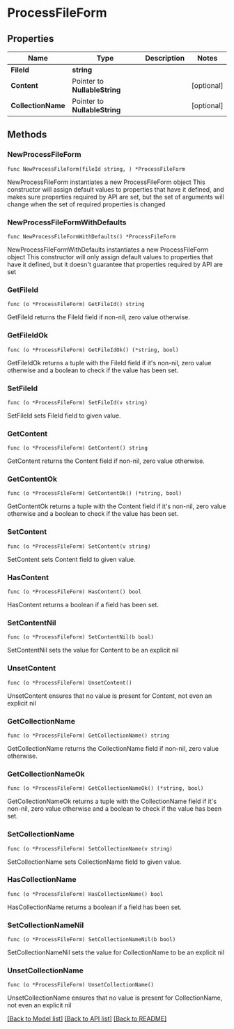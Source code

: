 # ProcessFileForm

## Properties

Name | Type | Description | Notes
------------ | ------------- | ------------- | -------------
**FileId** | **string** |  | 
**Content** | Pointer to **NullableString** |  | [optional] 
**CollectionName** | Pointer to **NullableString** |  | [optional] 

## Methods

### NewProcessFileForm

`func NewProcessFileForm(fileId string, ) *ProcessFileForm`

NewProcessFileForm instantiates a new ProcessFileForm object
This constructor will assign default values to properties that have it defined,
and makes sure properties required by API are set, but the set of arguments
will change when the set of required properties is changed

### NewProcessFileFormWithDefaults

`func NewProcessFileFormWithDefaults() *ProcessFileForm`

NewProcessFileFormWithDefaults instantiates a new ProcessFileForm object
This constructor will only assign default values to properties that have it defined,
but it doesn't guarantee that properties required by API are set

### GetFileId

`func (o *ProcessFileForm) GetFileId() string`

GetFileId returns the FileId field if non-nil, zero value otherwise.

### GetFileIdOk

`func (o *ProcessFileForm) GetFileIdOk() (*string, bool)`

GetFileIdOk returns a tuple with the FileId field if it's non-nil, zero value otherwise
and a boolean to check if the value has been set.

### SetFileId

`func (o *ProcessFileForm) SetFileId(v string)`

SetFileId sets FileId field to given value.


### GetContent

`func (o *ProcessFileForm) GetContent() string`

GetContent returns the Content field if non-nil, zero value otherwise.

### GetContentOk

`func (o *ProcessFileForm) GetContentOk() (*string, bool)`

GetContentOk returns a tuple with the Content field if it's non-nil, zero value otherwise
and a boolean to check if the value has been set.

### SetContent

`func (o *ProcessFileForm) SetContent(v string)`

SetContent sets Content field to given value.

### HasContent

`func (o *ProcessFileForm) HasContent() bool`

HasContent returns a boolean if a field has been set.

### SetContentNil

`func (o *ProcessFileForm) SetContentNil(b bool)`

 SetContentNil sets the value for Content to be an explicit nil

### UnsetContent
`func (o *ProcessFileForm) UnsetContent()`

UnsetContent ensures that no value is present for Content, not even an explicit nil
### GetCollectionName

`func (o *ProcessFileForm) GetCollectionName() string`

GetCollectionName returns the CollectionName field if non-nil, zero value otherwise.

### GetCollectionNameOk

`func (o *ProcessFileForm) GetCollectionNameOk() (*string, bool)`

GetCollectionNameOk returns a tuple with the CollectionName field if it's non-nil, zero value otherwise
and a boolean to check if the value has been set.

### SetCollectionName

`func (o *ProcessFileForm) SetCollectionName(v string)`

SetCollectionName sets CollectionName field to given value.

### HasCollectionName

`func (o *ProcessFileForm) HasCollectionName() bool`

HasCollectionName returns a boolean if a field has been set.

### SetCollectionNameNil

`func (o *ProcessFileForm) SetCollectionNameNil(b bool)`

 SetCollectionNameNil sets the value for CollectionName to be an explicit nil

### UnsetCollectionName
`func (o *ProcessFileForm) UnsetCollectionName()`

UnsetCollectionName ensures that no value is present for CollectionName, not even an explicit nil

[[Back to Model list]](../README.md#documentation-for-models) [[Back to API list]](../README.md#documentation-for-api-endpoints) [[Back to README]](../README.md)


